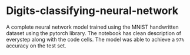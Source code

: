 # Digits-classifying-neural-network
A complete neural network model trained using the MNIST handwritten dataset using the pytorch library.
The notebook has clean description of everystep along with the code cells.
The model was able to achieve a `97%` accuracy on the test set.
